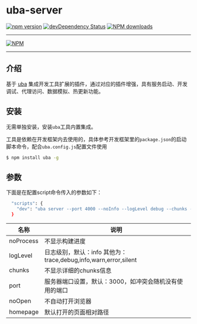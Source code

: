 # uba-server

[![npm version](https://img.shields.io/npm/v/uba-server.svg)](https://www.npmjs.com/package/uba-server)
[![devDependency Status](https://img.shields.io/david/dev/tinper-uba/uba-server.svg)](https://david-dm.org/tinper-uba/uba-server#info=devDependencies)
[![NPM downloads](http://img.shields.io/npm/dt/uba-server.svg?style=flat)](https://npmjs.org/package/uba-server)

---

[![NPM](https://nodei.co/npm/uba-server.png)](https://nodei.co/npm/uba-server/)

---

## 介绍

基于 [uba](https://github.com/iuap-design/tinper-uba/) 集成开发工具扩展的插件，通过对应的插件增强，具有服务启动、开发调试、代理访问、数据模拟、热更新功能。



## 安装

无需单独安装，安装`uba`工具内置集成。

工具是依赖在开发框架内去使用的，具体参考开发框架里的`package.json`的启动脚本命令，配合`uba.config.js`配置文件使用

```bash
$ npm install uba -g
```

## 参数

下面是在配置script命令传入的参数如下：

```bash
  "scripts": {
    "dev": "uba server --port 4000 --noInfo --logLevel debug --chunks --noOpen --homepage=wbalone/pages/login/login.html"
  }
```


名称 | 说明
---|---
noProcess | 不显示构建进度
logLevel | 日志级别，默认：info 其他为：trace,debug,info,warn,error,silent
chunks | 不显示详细的chunks信息
port | 服务器端口设置，默认：3000，如冲突会随机没有使用的端口
noOpen | 不自动打开浏览器
homepage | 默认打开的页面相对路径

